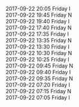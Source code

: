 2017-09-22 20:05 Friday  I  
2017-09-22 19:45 Friday  N  
2017-09-22 19:40 Friday  I  
2017-09-22 17:40 Friday  N  
2017-09-22 17:35 Friday  I  
2017-09-22 13:35 Friday  N  
2017-09-22 13:30 Friday  I  
2017-09-22 10:30 Friday  N  
2017-09-22 10:25 Friday  I  
2017-09-22 09:45 Friday  N  
2017-09-22 09:40 Friday  I  
2017-09-22 09:35 Friday  N  
2017-09-22 07:20 Friday  I  
2017-09-22 07:15 Friday  N  
2017-09-22 07:05 Friday  I  
